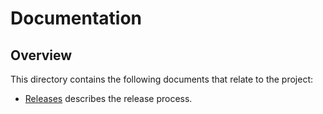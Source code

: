 # Documentation

## Overview

This directory contains the following documents that relate to the project:
 - [Releases](releases.md) describes the release process.